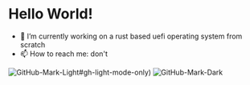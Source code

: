 # Hello World!

- 🔭 I’m currently working on a rust based uefi operating system  from scratch
- 📫 How to reach me: don't


![GitHub-Mark-Light](https://github-readme-stats.vercel.app/api/top-langs/?username=IdoMessenberg&layout=compact)#gh-light-mode-only)
![GitHub-Mark-Dark](https://github-readme-stats.vercel.app/api/top-langs/?username=IdoMessenberg&theme=dark&layout=compact]#gh-dark-mode-only)
